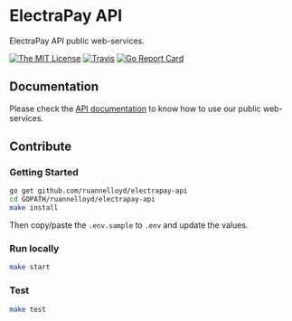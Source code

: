 # ElectraPay API

ElectraPay API public web-services.

[![The MIT License](https://img.shields.io/badge/license-MIT-orange.svg?style=flat-square)](http://opensource.org/licenses/MIT)
[![Travis](https://img.shields.io/travis/ruannelloyd/electra-api.svg?style=flat-square)](https://travis-ci.org/ruannelloyd/electrapay-api)
[![Go Report Card](https://goreportcard.com/badge/github.com/ruannelloyd/electra-api?style=flat-square)](https://goreportcard.com/report/github.com/ruannelloyd/electrapay-api)

## Documentation

Please check the [API documentation](https://electrapay-api-doc.herokuapp.com) to know how to use our public web-services.

## Contribute

### Getting Started

```bash
go get github.com/ruannelloyd/electrapay-api
cd GOPATH/ruannelloyd/electrapay-api
make install
```

Then copy/paste the `.env.sample` to `.env` and update the values.

### Run locally

```bash
make start
```

### Test

```bash
make test
```
